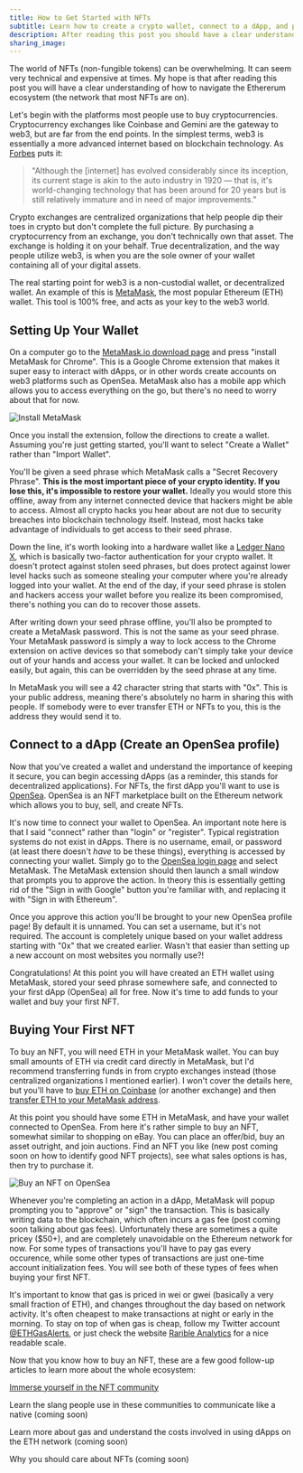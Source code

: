 ```yaml
---
title: How to Get Started with NFTs
subtitle: Learn how to create a crypto wallet, connect to a dApp, and purchase your first NFT.
description: After reading this post you should have a clear understanding of how to create a crypto wallet and purchase your first NFT.
sharing_image:
---
```


The world of NFTs (non-fungible tokens) can be overwhelming. It can seem very technical and expensive at times. My hope is that after reading this post you will have a clear understanding of how to navigate the Ethererum ecosystem (the network that most NFTs are on).

Let's begin with the platforms most people use to buy cryptocurrencies. Cryptocurrency exchanges like Coinbase and Gemini are the gateway to web3, but are far from the end points. In the simplest terms, web3 is essentially a more advanced internet based on blockchain technology. As [Forbes](https://www.forbes.com/sites/forbestechcouncil/2020/01/06/what-is-web-3-0/) puts it:

> "Although the \[internet\] has evolved considerably since its inception, its current stage is akin to the auto industry in 1920 — that is, it's world-changing technology that has been around for 20 years but is still relatively immature and in need of major improvements."

Crypto exchanges are centralized organizations that help people dip their toes in crypto but don't complete the full picture. By purchasing a cryptocurrency from an exchange, you don't technically own that asset. The exchange is holding it on your behalf. True decentralization, and the way people utilize web3, is when you are the sole owner of your wallet containing all of your digital assets.

The real starting point for web3 is a non-custodial wallet, or decentralized wallet. An example of  this is [MetaMask](https://metamask.io/), the most popular Ethereum (ETH) wallet. This tool is 100% free, and acts as your key to the web3 world.

## Setting Up Your Wallet

On a computer go to the [MetaMask.io download page](https://metamask.io/download.html) and press "install MetaMask for Chrome". This is a Google Chrome extension that makes it super easy to interact with dApps, or in other words create accounts on web3 platforms such as OpenSea. MetaMask also has a mobile app which allows you to access everything on the go, but there's no need to worry about that for now.

![Install MetaMask](https://i.ibb.co/9vLmzT3/install-metamask.jpg)

Once you install the extension, follow the directions to create a wallet. Assuming you're just getting started, you'll want to select "Create a Wallet" rather than "Import Wallet". 

You'll be given a seed phrase which MetaMask calls a "Secret Recovery Phrase". **This is the most important piece of your crypto identity. If you lose this, it's impossible to restore your wallet.** Ideally you would store this offline, away from any internet connected device that hackers might be able to access. Almost all crypto hacks you hear about are not due to security breaches into blockchain technology itself. Instead, most hacks take advantage of individuals to get access to their seed phrase.

Down the line, it's worth looking into a hardware wallet like a [Ledger Nano X](https://shop.ledger.com/pages/ledger-nano-x), which is basically two-factor authentication for your crypto wallet. It doesn't protect against stolen seed phrases, but does protect against lower level hacks such as someone stealing your computer where you're already logged into your wallet. At the end of the day, if your seed phrase is stolen and hackers access your wallet before you realize its been compromised, there's nothing you can do to recover those assets.

After writing down your seed phrase offline, you'll also be prompted to create a MetaMask password. This is not the same as your seed phrase. Your MetaMask password is simply a way to lock access to the Chrome extension on active devices so that somebody can't simply take your device out of your hands and access your wallet. It can be locked and unlocked easily, but again, this can be overridden by the seed phrase at any time.

In MetaMask you will see a 42 character string that starts with "0x". This is your public address, meaning there's absolutely no harm in sharing this with people. If somebody were to ever transfer ETH or NFTs to you, this is the address they would send it to. 

## Connect to a dApp (Create an OpenSea profile)

Now that you've created a wallet and understand the importance of keeping it secure, you can begin accessing dApps (as a reminder, this stands for decentralized applications). For NFTs, the first dApp you'll want to use is [OpenSea](https://opensea.io/). OpenSea is an NFT marketplace built on the Ethereum network which allows you to buy, sell, and create NFTs.

It's now time to connect your wallet to OpenSea. An important note here is that I said "connect" rather than "login" or "register". Typical registration systems do not exist in dApps. There is no username, email, or password (at least there doesn't *have* to be these things), everything is accessed by connecting your wallet. Simply go to the [OpenSea login page](https://opensea.io/login) and select MetaMask. The MetaMask extension should then launch a small window that prompts you to approve the action. In theory this is essentially getting rid of the "Sign in with Google" button you're familiar with, and replacing it with "Sign in with Ethereum".

Once you approve this action you'll be brought to your new OpenSea profile page! By default it is unnamed. You can set a username, but it's not required. The account is completely unique based on your wallet address starting with "0x" that we created earlier. Wasn't that easier than setting up a new account on most websites you normally use?!

Congratulations! At this point you will have created an ETH wallet using MetaMask, stored your seed phrase somewhere safe, and connected to your first dApp (OpenSea) all for free. Now it's time to add funds to your wallet and buy your first NFT.

## Buying Your First NFT

To buy an NFT, you will need ETH in your MetaMask wallet. You can buy small amounts of ETH via credit card directly in MetaMask, but I'd recommend transferring funds in from crypto exchanges instead (those centralized organizations I mentioned earlier). I won't cover the details here, but you'll have to [buy ETH on Coinbase](https://www.coinbase.com/buy-ethereum) (or another exchange) and then [transfer ETH to your MetaMask address](https://www.youtube.com/watch?v=9NQgCyOXQlY).

At this point you should have some ETH in MetaMask, and have your wallet connected to OpenSea. From here it's rather simple to buy an NFT, somewhat similar to shopping on eBay. You can place an offer/bid, buy an asset outright, and join auctions. Find an NFT you like (new post coming soon on how to identify good NFT projects), see what sales options is has, then try to purchase it.

![Buy an NFT on OpenSea](https://i.ibb.co/WFMmhWW/buy-nft.jpg)

Whenever you're completing an action in a dApp, MetaMask will popup prompting you to "approve" or "sign" the transaction. This is basically writing data to the blockchain, which often incurs a gas fee (post coming soon talking about gas fees). Unfortunately these are sometimes a quite pricey ($50+), and are completely unavoidable on the Ethereum network for now. For some types of transactions you'll have to pay gas every occurence, while some other types of transactions are just one-time account initialization fees. You will see both of these types of fees when buying your first NFT.

It's important to know that gas is priced in wei or gwei (basically a very small fraction of ETH), and changes throughout the day based on network activity. It's often cheapest to make transactions at night or early in the morning. To stay on top of when gas is cheap, follow my Twitter account [@ETHGasAlerts](https://twitter.com/ETHGasAlerts), or just check the website [Rarible Analytics](https://raribleanalytics.com) for a nice readable scale.

Now that you know how to buy an NFT, these are a few good follow-up articles to learn more about the whole ecosystem:

[Immerse yourself in the NFT community](nft-community.html)

Learn the slang people use in these communities to communicate like a native (coming soon)

Learn more about gas and understand the costs involved in using dApps on the ETH network (coming soon)

Why you should care about NFTs (coming soon)